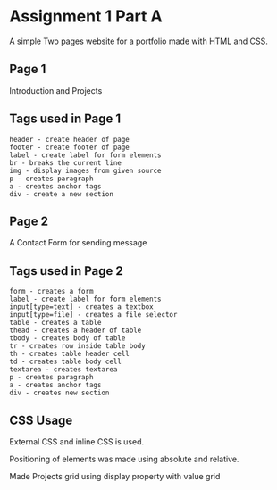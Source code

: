 # Assignment 1 Part A

A simple Two pages website for a portfolio made with HTML and CSS.

## Page 1

Introduction and Projects

## Tags used in Page 1

```
header - create header of page
footer - create footer of page
label - create label for form elements
br - breaks the current line
img - display images from given source
p - creates paragraph
a - creates anchor tags
div - create a new section

```

## Page 2


A Contact Form for sending message

## Tags used in Page 2

```
form - creates a form
label - create label for form elements
input[type=text] - creates a textbox
input[type=file] - creates a file selector
table - creates a table
thead - creates a header of table
tbody - creates body of table
tr - creates row inside table body
th - creates table header cell
td - creates table body cell
textarea - creates textarea
p - creates paragraph
a - creates anchor tags
div - creates new section
```

## CSS Usage

External CSS and inline CSS is used.

Positioning of elements was made using absolute and relative.

Made Projects grid using display property with value grid



